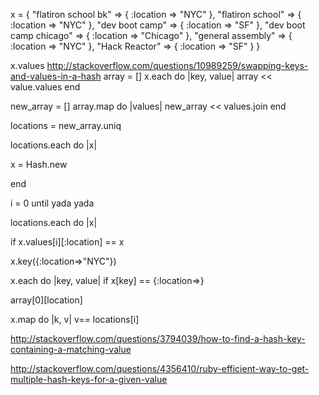 x = {
      "flatiron school bk" => {
        :location => "NYC"
      },
      "flatiron school" => {
        :location => "NYC"
      },
      "dev boot camp" => {
        :location => "SF"
      },
      "dev boot camp chicago" => {
        :location => "Chicago"
      },
      "general assembly" => {
        :location => "NYC"
      },
      "Hack Reactor" => {
        :location => "SF"
      }
    }

   x.values
http://stackoverflow.com/questions/10989259/swapping-keys-and-values-in-a-hash
array = []
x.each do |key, value|
array << value.values
end

new_array = []
array.map do |values|
new_array << values.join
end

locations = new_array.uniq

locations.each do |x|

x = Hash.new

end


i = 0
until yada yada 

locations.each do |x|

if x.values[i][:location] == x



x.key({:location=>"NYC"})


x.each do |key, value|
if x[key] == {:location=>}

array[0][location]



x.map do |k, v| v== locations[i]




http://stackoverflow.com/questions/3794039/how-to-find-a-hash-key-containing-a-matching-value




http://stackoverflow.com/questions/4356410/ruby-efficient-way-to-get-multiple-hash-keys-for-a-given-value


